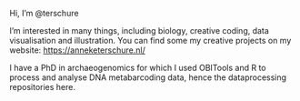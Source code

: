 Hi, I’m @terschure 

I’m interested in many things, including biology, creative coding, data visualisation and illustration. You can find some my creative projects on my website: https://anneketerschure.nl/

I have a PhD in archaeogenomics for which I used OBITools and R to process and analyse DNA metabarcoding data, hence the dataprocessing repositories here.

<!---
terschure/terschure is a ✨ special ✨ repository because its `README.md` (this file) appears on your GitHub profile.
You can click the Preview link to take a look at your changes.
--->
